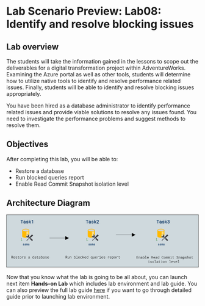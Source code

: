 # Lab Scenario Preview: Lab08: Identify and resolve blocking issues 

## Lab overview

The students will take the information gained in the lessons to scope out the deliverables for a digital transformation project within AdventureWorks. Examining the Azure portal as well as other tools, students will determine how to utilize native tools to identify and resolve performance related issues. Finally, students will be able to identify and resolve blocking issues appropriately.

You have been hired as a database administrator to identify performance related issues and provide viable solutions to resolve any issues found. You need to investigate the performance problems and suggest methods to resolve them.

## Objectives

After completing this lab, you will be able to:

- Restore a database
- Run blocked queries report
- Enable Read Commit Snapshot isolation level

## Architecture Diagram

![](../images/preview08.png)

Now that you know what the lab is going to be all about, you can launch next item **Hands-on Lab** which includes lab environment and lab guide. You can also preview the full lab guide [here](https://experience.cloudlabs.ai/#/labguidepreview/cd32a22b-d7b7-4e1d-8eba-4ad1fbaa6d68) if you want to go through detailed guide prior to launching lab environment.  